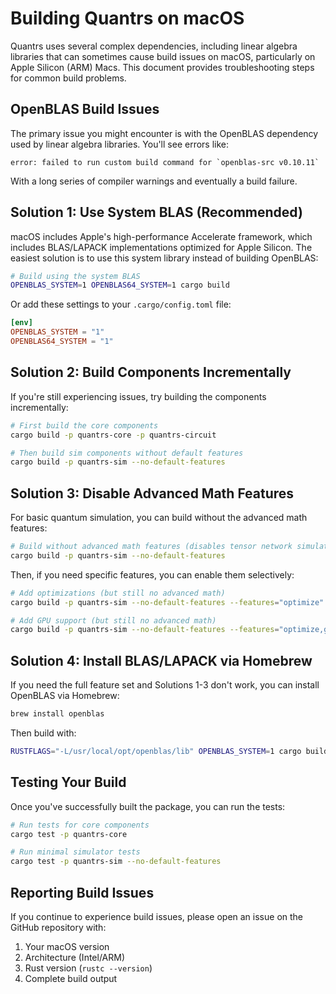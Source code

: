 # Building Quantrs on macOS

Quantrs uses several complex dependencies, including linear algebra libraries that can sometimes cause build issues on macOS, particularly on Apple Silicon (ARM) Macs. This document provides troubleshooting steps for common build problems.

## OpenBLAS Build Issues

The primary issue you might encounter is with the OpenBLAS dependency used by linear algebra libraries. You'll see errors like:

```
error: failed to run custom build command for `openblas-src v0.10.11`
```

With a long series of compiler warnings and eventually a build failure.

## Solution 1: Use System BLAS (Recommended)

macOS includes Apple's high-performance Accelerate framework, which includes BLAS/LAPACK implementations optimized for Apple Silicon. The easiest solution is to use this system library instead of building OpenBLAS:

```bash
# Build using the system BLAS
OPENBLAS_SYSTEM=1 OPENBLAS64_SYSTEM=1 cargo build
```

Or add these settings to your `.cargo/config.toml` file:

```toml
[env]
OPENBLAS_SYSTEM = "1"
OPENBLAS64_SYSTEM = "1"
```

## Solution 2: Build Components Incrementally

If you're still experiencing issues, try building the components incrementally:

```bash
# First build the core components
cargo build -p quantrs-core -p quantrs-circuit

# Then build sim components without default features
cargo build -p quantrs-sim --no-default-features
```

## Solution 3: Disable Advanced Math Features

For basic quantum simulation, you can build without the advanced math features:

```bash
# Build without advanced math features (disables tensor network simulation)
cargo build -p quantrs-sim --no-default-features
```

Then, if you need specific features, you can enable them selectively:

```bash
# Add optimizations (but still no advanced math)
cargo build -p quantrs-sim --no-default-features --features="optimize"

# Add GPU support (but still no advanced math)
cargo build -p quantrs-sim --no-default-features --features="optimize,gpu"
```

## Solution 4: Install BLAS/LAPACK via Homebrew

If you need the full feature set and Solutions 1-3 don't work, you can install OpenBLAS via Homebrew:

```bash
brew install openblas
```

Then build with:

```bash
RUSTFLAGS="-L/usr/local/opt/openblas/lib" OPENBLAS_SYSTEM=1 cargo build
```

## Testing Your Build

Once you've successfully built the package, you can run the tests:

```bash
# Run tests for core components
cargo test -p quantrs-core

# Run minimal simulator tests
cargo test -p quantrs-sim --no-default-features
```

## Reporting Build Issues

If you continue to experience build issues, please open an issue on the GitHub repository with:

1. Your macOS version
2. Architecture (Intel/ARM)
3. Rust version (`rustc --version`)
4. Complete build output